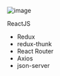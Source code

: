 
![image](https://user-images.githubusercontent.com/52636887/95747185-ac4d9b80-0ca0-11eb-8276-8fefbbfa39eb.png)

ReactJS
- Redux
- redux-thunk 
- React Router 
- Axios 
- json-server 
